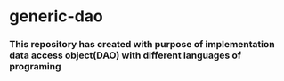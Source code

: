 # generic-dao
 
### This repository has created with purpose of implementation data access object(DAO) with different languages of programing
